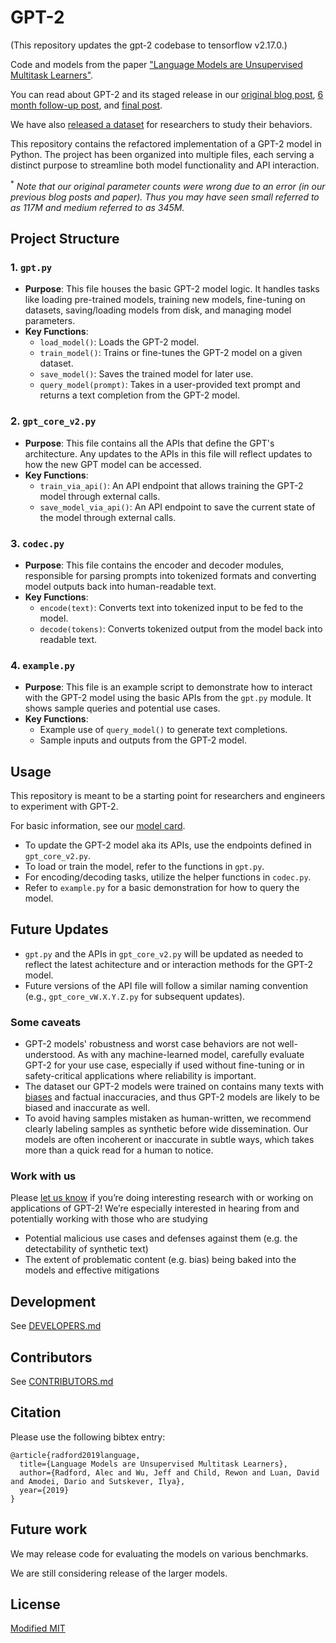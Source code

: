 # GPT-2

(This repository updates the gpt-2 codebase to tensorflow v2.17.0.)

Code and models from the paper ["Language Models are Unsupervised Multitask Learners"](https://d4mucfpksywv.cloudfront.net/better-language-models/language-models.pdf).

You can read about GPT-2 and its staged release in our [original blog post](https://openai.com/research/better-language-models/), [6 month follow-up post](https://openai.com/blog/gpt-2-6-month-follow-up/), and [final post](https://www.openai.com/blog/gpt-2-1-5b-release/).

We have also [released a dataset](https://github.com/openai/gpt-2-output-dataset) for researchers to study their behaviors.

This repository contains the refactored implementation of a GPT-2 model in Python. The project has been organized into multiple files, each serving a distinct purpose to streamline both model functionality and API interaction.

<sup>*</sup> *Note that our original parameter counts were wrong due to an error (in our previous blog posts and paper).  Thus you may have seen small referred to as 117M and medium referred to as 345M.*

## Project Structure

### 1. `gpt.py`
   - **Purpose**: 
     This file houses the basic GPT-2 model logic. It handles tasks like loading pre-trained models, training new models, fine-tuning on datasets, saving/loading models from disk, and managing model parameters.
   - **Key Functions**:
     - `load_model()`: Loads the GPT-2 model.
     - `train_model()`: Trains or fine-tunes the GPT-2 model on a given dataset.
     - `save_model()`: Saves the trained model for later use.
     - `query_model(prompt)`: Takes in a user-provided text prompt and returns a text completion from the GPT-2 model.

### 2. `gpt_core_v2.py`
   - **Purpose**:
     This file contains all the APIs that define the GPT's architecture. Any updates to the APIs in this file will reflect updates to how the new GPT model can be accessed.
   - **Key Functions**:
     - `train_via_api()`: An API endpoint that allows training the GPT-2 model through external calls.
     - `save_model_via_api()`: An API endpoint to save the current state of the model through external calls.

### 3. `codec.py`
   - **Purpose**:
     This file contains the encoder and decoder modules, responsible for parsing prompts into tokenized formats and converting model outputs back into human-readable text.
   - **Key Functions**:
     - `encode(text)`: Converts text into tokenized input to be fed to the model.
     - `decode(tokens)`: Converts tokenized output from the model back into readable text.

### 4. `example.py`
   - **Purpose**:
     This file is an example script to demonstrate how to interact with the GPT-2 model using the basic APIs from the `gpt.py` module. It shows sample queries and potential use cases.
   - **Key Functions**:
     - Example use of `query_model()` to generate text completions.
     - Sample inputs and outputs from the GPT-2 model.

## Usage

This repository is meant to be a starting point for researchers and engineers to experiment with GPT-2.

For basic information, see our [model card](./model_card.md).

- To update the GPT-2 model aka its APIs, use the endpoints defined in `gpt_core_v2.py`.
- To load or train the model, refer to the functions in `gpt.py`.
- For encoding/decoding tasks, utilize the helper functions in `codec.py`.
- Refer to `example.py` for a basic demonstration for how to query the model.

## Future Updates

- `gpt.py` and the APIs in `gpt_core_v2.py` will be updated as needed to reflect the latest achitecture and or interaction methods for the GPT-2 model.
- Future versions of the API file will follow a similar naming convention (e.g., `gpt_core_vW.X.Y.Z.py` for subsequent updates).
### Some caveats

- GPT-2 models' robustness and worst case behaviors are not well-understood.  As with any machine-learned model, carefully evaluate GPT-2 for your use case, especially if used without fine-tuning or in safety-critical applications where reliability is important.
- The dataset our GPT-2 models were trained on contains many texts with [biases](https://twitter.com/TomerUllman/status/1101485289720242177) and factual inaccuracies, and thus GPT-2 models are likely to be biased and inaccurate as well.
- To avoid having samples mistaken as human-written, we recommend clearly labeling samples as synthetic before wide dissemination.  Our models are often incoherent or inaccurate in subtle ways, which takes more than a quick read for a human to notice.

### Work with us

Please [let us know](mailto:languagequestions@openai.com) if you’re doing interesting research with or working on applications of GPT-2!  We’re especially interested in hearing from and potentially working with those who are studying
- Potential malicious use cases and defenses against them (e.g. the detectability of synthetic text)
- The extent of problematic content (e.g. bias) being baked into the models and effective mitigations

## Development

See [DEVELOPERS.md](./DEVELOPERS.md)

## Contributors

See [CONTRIBUTORS.md](./CONTRIBUTORS.md)

## Citation

Please use the following bibtex entry:
```
@article{radford2019language,
  title={Language Models are Unsupervised Multitask Learners},
  author={Radford, Alec and Wu, Jeff and Child, Rewon and Luan, David and Amodei, Dario and Sutskever, Ilya},
  year={2019}
}
```

## Future work

We may release code for evaluating the models on various benchmarks.

We are still considering release of the larger models.

## License

[Modified MIT](./LICENSE)
